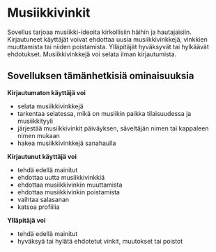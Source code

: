# Musiikkivinkit
Sovellus tarjoaa musiikki-ideoita kirkollisiin häihin ja hautajaisiin.
Kirjautuneet käyttäjät voivat ehdottaa uusia musiikkivinkkejä, vinkkien muuttamista tai niiden poistamista. Ylläpitäjät hyväksyvät tai hylkäävät ehdotukset.
Musiikkivinkkejä voi selata ilman kirjautumista.

## Sovelluksen tämänhetkisiä ominaisuuksia
**Kirjautumaton käyttäjä voi**

- selata musiikkivinkkejä
- tarkentaa selatessa, mikä on musiikin paikka tilaisuudessa ja musiikkityyli
- järjestää musiikkivinkit päiväyksen, säveltäjän nimen tai kappaleen nimen mukaan
- hakea musiikkivinkkejä sanahaulla

**Kirjautunut käyttäjä voi**

- tehdä edellä mainitut
- ehdottaa uutta musiikkivinkkiä
- ehdottaa musiikkivinkin muuttamista
- ehdottaa musiikkivinkin poistamista
- vaihtaa salasanan
- katsoa profiilia

**Ylläpitäjä voi**

- tehdä edellä mainitut
- hyväksyä tai hylätä ehdotetut vinkit, muutokset tai poistot

